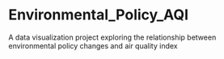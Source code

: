 # Environmental_Policy_AQI
A data visualization project exploring the relationship between environmental policy changes and air quality index
